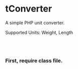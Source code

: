 <h1>tConverter</h1>
<p>A simple PHP unit converter.</p>
<p>Supported Units: Weight, Length</p>
<br/><br/>
<h3>First, require class file.</h3>
<code><?php
require "tConverter.class.php";</code>
